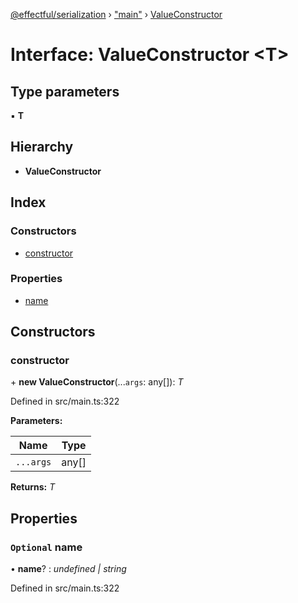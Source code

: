 [@effectful/serialization](../README.md) › ["main"](../modules/_main_.md) › [ValueConstructor](_main_.valueconstructor.md)

# Interface: ValueConstructor <**T**>

## Type parameters

▪ **T**

## Hierarchy

* **ValueConstructor**

## Index

### Constructors

* [constructor](_main_.valueconstructor.md#constructor)

### Properties

* [name](_main_.valueconstructor.md#optional-name)

## Constructors

###  constructor

\+ **new ValueConstructor**(...`args`: any[]): *T*

Defined in src/main.ts:322

**Parameters:**

Name | Type |
------ | ------ |
`...args` | any[] |

**Returns:** *T*

## Properties

### `Optional` name

• **name**? : *undefined | string*

Defined in src/main.ts:322
